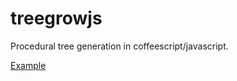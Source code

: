 treegrowjs
==========

Procedural tree generation in coffeescript/javascript.

<a href="http://htmlpreview.github.com/?http://github.com/k2xl/treegrowjs/blob/master/index.html">Example</a>